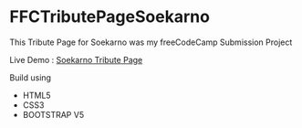 # FFCTributePageSoekarno
This Tribute Page for Soekarno was my freeCodeCamp Submission Project <br>

Live Demo : <a href="https://tributepagesoekarno.netlify.app/" target="_blank">Soekarno Tribute Page</a>

Build using 
+ HTML5 
+ CSS3
+ BOOTSTRAP V5


